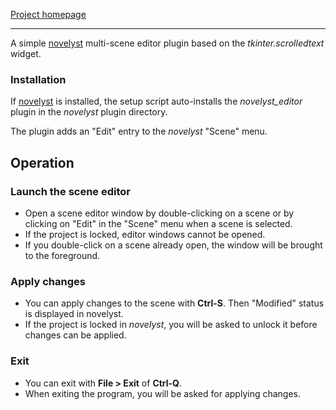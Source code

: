 [Project homepage](https://peter88213.github.io/novelyst_editor)

--- 

A simple [novelyst](https://peter88213.github.io/novelyst/) multi-scene editor plugin based on the *tkinter.scrolledtext* widget.

### Installation

If [novelyst](https://peter88213.github.io/novelyst/) is installed, the setup script auto-installs the *novelyst_editor* plugin in the *novelyst* plugin directory.

The plugin adds an "Edit" entry to the *novelyst* "Scene" menu. 

## Operation

### Launch the scene editor

- Open a scene editor window by double-clicking on a scene or by clicking on "Edit" in the "Scene" menu when a scene is selected.
- If the project is locked, editor windows cannot be opened.
- If you double-click on a scene already open, the window will be brought to the foreground.

### Apply changes

- You can apply changes to the scene with **Ctrl-S**. Then "Modified" status is displayed in novelyst.
- If the project is locked in *novelyst*, you will be asked to unlock it before changes can be applied.

### Exit 

- You can exit with **File > Exit** of **Ctrl-Q**.
- When exiting the program, you will be asked for applying changes.


